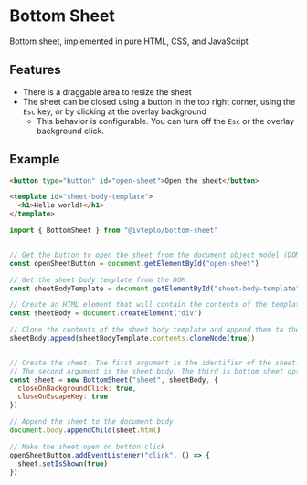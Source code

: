 # Bottom Sheet
Bottom sheet, implemented in pure HTML, CSS, and JavaScript

## Features
- There is a draggable area to resize the sheet
- The sheet can be closed using a button in the top right corner, using the `Esc` key, or by clicking at the overlay background
  - This behavior is configurable. You can turn off the `Esc` or the overlay background click.


## Example

```html
<button type="button" id="open-sheet">Open the sheet</button>

<template id="sheet-body-template">
  <h1>Hello world!</h1>
</template>
```

```javascript
import { BottomSheet } from "@ivteplo/bottom-sheet"


// Get the button to open the sheet from the document object model (DOM)
const openSheetButton = document.getElementById("open-sheet")

// Get the sheet body template from the DOM
const sheetBodyTemplate = document.getElementById("sheet-body-template")

// Create an HTML element that will contain the contents of the template
const sheetBody = document.createElement("div")

// Clone the contents of the sheet body template and append them to the HTML element
sheetBody.append(sheetBodyTemplate.contents.cloneNode(true))


// Create the sheet. The first argument is the identifier of the sheet.
// The second argument is the sheet body. The third is bottom sheet options.
const sheet = new BottomSheet("sheet", sheetBody, {
  closeOnBackgroundClick: true,
  closeOnEscapeKey: true
})

// Append the sheet to the document body
document.body.appendChild(sheet.html)

// Make the sheet open on button click
openSheetButton.addEventListener("click", () => {
  sheet.setIsShown(true)
})
```

